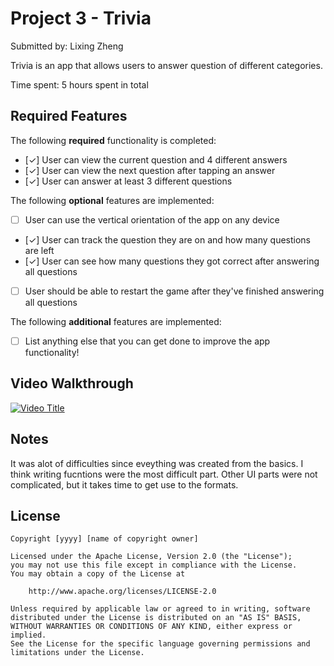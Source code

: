 # Project 3 - Trivia

Submitted by: Lixing Zheng

Trivia is an app that allows users to answer question of different categories. 

Time spent: 5 hours spent in total

## Required Features

The following **required** functionality is completed:

- [✓] User can view the current question and 4 different answers
- [✓] User can view the next question after tapping an answer
- [✓] User can answer at least 3 different questions


The following **optional** features are implemented:

- [ ] User can use the vertical orientation of the app on any device
- [✓] User can track the question they are on and how many questions are left
- [✓] User can see how many questions they got correct after answering all questions
- [ ] User should be able to restart the game after they've finished answering all questions

The following **additional** features are implemented:

- [ ] List anything else that you can get done to improve the app functionality!

## Video Walkthrough

[![Video Title](http://img.youtube.com/vi/puLnmN3JORI/0.jpg)](http://www.youtube.com/watch?v=puLnmN3JORI)


## Notes

It was alot of difficulties since eveything was created from the basics. I think writing fucntions were the most difficult part. Other UI parts were not complicated, but it takes time to get use to the formats.

## License

    Copyright [yyyy] [name of copyright owner]

    Licensed under the Apache License, Version 2.0 (the "License");
    you may not use this file except in compliance with the License.
    You may obtain a copy of the License at

        http://www.apache.org/licenses/LICENSE-2.0

    Unless required by applicable law or agreed to in writing, software
    distributed under the License is distributed on an "AS IS" BASIS,
    WITHOUT WARRANTIES OR CONDITIONS OF ANY KIND, either express or implied.
    See the License for the specific language governing permissions and
    limitations under the License.
